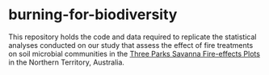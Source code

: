 # burning-for-biodiversity
This repository holds the code and data required to replicate the statistical analyses conducted on our study that assess the effect of fire treatments on soil microbial communities in the [Three Parks Savanna Fire-effects Plots](https://www.ltern.org.au/ltern-plot-networks/three-parks-savanna) in the Northern Territory, Australia.
